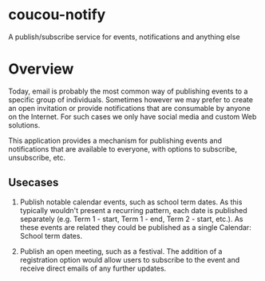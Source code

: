 # coucou-notify
A publish/subscribe service for events, notifications and anything else

# Overview

Today, email is probably the most common way of publishing events to a specific group of individuals. Sometimes however we may prefer to create an open invitation or provide notifications that are consumable by anyone on the Internet. For such cases we only have social media and custom Web solutions.

This application provides a mechanism for publishing events and notifications that are available to everyone, with options to subscribe, unsubscribe, etc.

## Usecases

1. Publish notable calendar events, such as school term dates. As this typically wouldn't present a recurring pattern, each date is published separately (e.g. Term 1 - start, Term 1 - end, Term 2 - start, etc.). As these events are related they could be published as a single Calendar: School term dates.

2. Publish an open meeting, such as a festival. The addition of a registration option would allow users to subscribe to the event and receive direct emails of any further updates.

